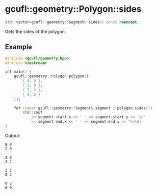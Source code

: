 # gcufl::geometry::Polygon::sides
```cpp
std::vector<gcufl::geometry::Segment> sides() const noexcept;
```
Gets the sides of the polygon.
## Example
```cpp
#include <gcufl/geometry.hpp>
#include <iostream>

int main() {
	gcufl::geometry::Polygon polygon({
		{ 0, 0 },
		{ 2, 0 },
		{ 2, 2 },
		{ 0, 2 }
	});

	for (const gcufl::geometry::Segment& segment : polygon.sides())
		std::cout
			<< segment.start.x << ' ' << segment.start.y << '\n'
			<< segment.end.x << ' ' << segment.end.y << "\n\n;
}
```
Output:
```
0 0
2 0

2 0
2 2

2 2
0 2

0 2
0 0
```

